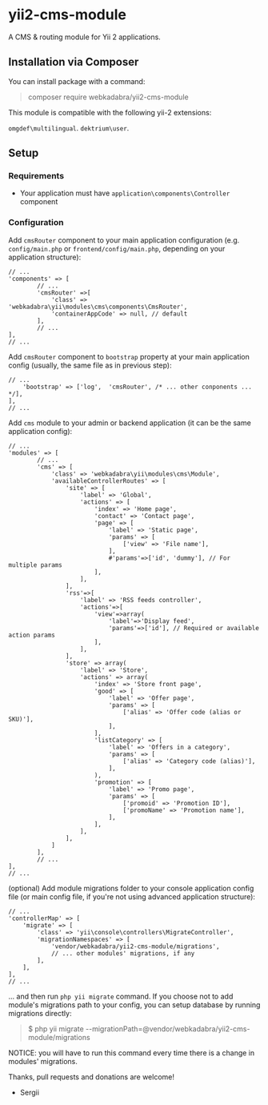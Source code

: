 # yii2-cms-module

A CMS & routing module for Yii 2 applications.

## Installation via Composer

You can install package with a command:

> composer require webkadabra/yii2-cms-module

This module is compatible with the following yii-2 extensions:

`omgdef\multilingual`.
`dektrium\user`.

## Setup

### Requirements

* Your application must have `application\components\Controller` component

### Configuration

Add `cmsRouter` component to your main application configuration (e.g. `config/main.php` or `frontend/config/main.php`, 
depending on your application structure):

```
// ...
'components' => [
        // ...
        'cmsRouter' =>[
            'class' => 'webkadabra\yii\modules\cms\components\CmsRouter',
            'containerAppCode' => null, // default
        ],
        // ...
],
// ...
```

Add `cmsRouter` component to `bootstrap` property at your main application config (usually, the same file as in previous step):

```
// ...
    'bootstrap' => ['log',  'cmsRouter', /* ... other conponents ... */],
],
// ...
```

Add `cms` module to your admin or backend application (it can be the same application config):

```
// ...
'modules' => [
        // ...
        'cms' => [
            'class' => 'webkadabra\yii\modules\cms\Module',
            'availableControllerRoutes' => [
                'site' => [
                    'label' => 'Global',
                    'actions' => [
                        'index' => 'Home page',
                        'contact' => 'Contact page',
                        'page' => [
                            'label' => 'Static page',
                            'params' => [
                                ['view' => 'File name'],
                            ],
                            #'params'=>['id', 'dummy'], // For multiple params
                        ],
                    ],
                ],
                'rss'=>[
                    'label' => 'RSS feeds controller',
                    'actions'=>[
                        'view'=>array(
                            'label'=>'Display feed',
                            'params'=>['id'], // Required or available action params
                        ],
                    ],
                ],
                'store' => array(
                    'label' => 'Store',
                    'actions' => array(
                        'index' => 'Store front page',
                        'good' => [
                            'label' => 'Offer page',
                            'params' => [
                                ['alias' => 'Offer code (alias or SKU)'],
                            ],
                        ],
                        'listCategory' => [
                            'label' => 'Offers in a category',
                            'params' => [
                                ['alias' => 'Category code (alias)'],
                            ],
                        ),
                        'promotion' => [
                            'label' => 'Promo page',
                            'params' => [
                                ['promoid' => 'Promotion ID'],
                                ['promoName' => 'Promotion name'],
                            ],
                        ],
                    ],
                ],
            ]
        ],
        // ...
],
// ...
```

(optional) Add module migrations folder to your console application config file (or main config file, if you're not using 
advanced application structure):

```
// ...
'controllerMap' => [
    'migrate' => [
        'class' => 'yii\console\controllers\MigrateController',
        'migrationNamespaces' => [
            'vendor/webkadabra/yii2-cms-module/migrations',
            // ... other modules' migrations, if any
        ],
    ],
],
// ...
```

... and then run `php yii migrate` command. If you choose not to add module's migrations path to your config,
you can setup database by running migrations directly:

> $ php yii migrate --migrationPath=@vendor/webkadabra/yii2-cms-module/migrations

NOTICE: you will have to run this command every time there is a change in modules' migrations.

Thanks, pull requests and donations are welcome!

- Sergii

